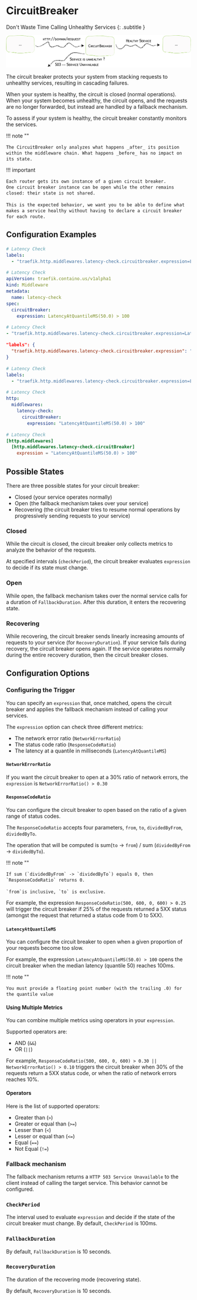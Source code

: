 # CircuitBreaker

Don't Waste Time Calling Unhealthy Services
{: .subtitle }

![CircuitBreaker](../../assets/img/middleware/circuitbreaker.png)

The circuit breaker protects your system from stacking requests to unhealthy services, resulting in cascading failures.

When your system is healthy, the circuit is closed (normal operations).
When your system becomes unhealthy, the circuit opens, and the requests are no longer forwarded, but instead are handled by a fallback mechanism.

To assess if your system is healthy, the circuit breaker constantly monitors the services.

!!! note ""

    The CircuitBreaker only analyzes what happens _after_ its position within the middleware chain. What happens _before_ has no impact on its state.

!!! important

    Each router gets its own instance of a given circuit breaker.
    One circuit breaker instance can be open while the other remains closed: their state is not shared.

    This is the expected behavior, we want you to be able to define what makes a service healthy without having to declare a circuit breaker for each route.

## Configuration Examples

```yaml tab="Docker"
# Latency Check
labels:
  - "traefik.http.middlewares.latency-check.circuitbreaker.expression=LatencyAtQuantileMS(50.0) > 100"
```

```yaml tab="Kubernetes"
# Latency Check
apiVersion: traefik.containo.us/v1alpha1
kind: Middleware
metadata:
  name: latency-check
spec:
  circuitBreaker:
    expression: LatencyAtQuantileMS(50.0) > 100
```

```yaml tab="Consul Catalog"
# Latency Check
- "traefik.http.middlewares.latency-check.circuitbreaker.expression=LatencyAtQuantileMS(50.0) > 100"
```

```json tab="Marathon"
"labels": {
  "traefik.http.middlewares.latency-check.circuitbreaker.expression": "LatencyAtQuantileMS(50.0) > 100"
}
```

```yaml tab="Rancher"
# Latency Check
labels:
  - "traefik.http.middlewares.latency-check.circuitbreaker.expression=LatencyAtQuantileMS(50.0) > 100"
```

```yaml tab="File (YAML)"
# Latency Check
http:
  middlewares:
    latency-check:
      circuitBreaker:
        expression: "LatencyAtQuantileMS(50.0) > 100"
```

```toml tab="File (TOML)"
# Latency Check
[http.middlewares]
  [http.middlewares.latency-check.circuitBreaker]
    expression = "LatencyAtQuantileMS(50.0) > 100"
```

## Possible States

There are three possible states for your circuit breaker:

- Closed (your service operates normally)
- Open (the fallback mechanism takes over your service)
- Recovering (the circuit breaker tries to resume normal operations by progressively sending requests to your service)

### Closed

While the circuit is closed, the circuit breaker only collects metrics to analyze the behavior of the requests.

At specified intervals (`checkPeriod`), the circuit breaker evaluates `expression` to decide if its state must change.

### Open

While open, the fallback mechanism takes over the normal service calls for a duration of `FallbackDuration`.
After this duration, it enters the recovering state.

### Recovering

While recovering, the circuit breaker sends linearly increasing amounts of requests to your service (for `RecoveryDuration`).
If your service fails during recovery, the circuit breaker opens again.
If the service operates normally during the entire recovery duration, then the circuit breaker closes.

## Configuration Options

### Configuring the Trigger

You can specify an `expression` that, once matched, opens the circuit breaker and applies the fallback mechanism instead of calling your services.

The `expression` option can check three different metrics:

- The network error ratio (`NetworkErrorRatio`)
- The status code ratio (`ResponseCodeRatio`)
- The latency at a quantile in milliseconds (`LatencyAtQuantileMS`)

#### `NetworkErrorRatio`

If you want the circuit breaker to open at a 30% ratio of network errors, the `expression` is `NetworkErrorRatio() > 0.30`

#### `ResponseCodeRatio`

You can configure the circuit breaker to open based on the ratio of a given range of status codes.

The `ResponseCodeRatio` accepts four parameters, `from`, `to`, `dividedByFrom`, `dividedByTo`.

The operation that will be computed is sum(`to` -> `from`) / sum (`dividedByFrom` -> `dividedByTo`).

!!! note ""

    If sum (`dividedByFrom` -> `dividedByTo`) equals 0, then `ResponseCodeRatio` returns 0.

    `from`is inclusive, `to` is exclusive.

For example, the expression `ResponseCodeRatio(500, 600, 0, 600) > 0.25` will trigger the circuit breaker if 25% of the requests returned a 5XX status (amongst the request that returned a status code from 0 to 5XX).

#### `LatencyAtQuantileMS`

You can configure the circuit breaker to open when a given proportion of your requests become too slow.

For example, the expression `LatencyAtQuantileMS(50.0) > 100` opens the circuit breaker when the median latency (quantile 50) reaches 100ms.

!!! note ""

    You must provide a floating point number (with the trailing .0) for the quantile value

#### Using Multiple Metrics

You can combine multiple metrics using operators in your `expression`.

Supported operators are:

- AND (`&&`)
- OR (`||`)

For example, `ResponseCodeRatio(500, 600, 0, 600) > 0.30 || NetworkErrorRatio() > 0.10` triggers the circuit breaker when 30% of the requests return a 5XX status code, or when the ratio of network errors reaches 10%.

#### Operators

Here is the list of supported operators:

- Greater than (`>`)
- Greater or equal than (`>=`)
- Lesser than (`<`)
- Lesser or equal than (`<=`)
- Equal (`==`)
- Not Equal (`!=`)

### Fallback mechanism

The fallback mechanism returns a `HTTP 503 Service Unavailable` to the client instead of calling the target service.
This behavior cannot be configured.

### `CheckPeriod`

The interval used to evaluate `expression` and decide if the state of the circuit breaker must change.
By default, `CheckPeriod` is 100ms.

### `FallbackDuration`

By default, `FallbackDuration` is 10 seconds.

### `RecoveryDuration`

The duration of the recovering mode (recovering state).

By default, `RecoveryDuration` is 10 seconds.
